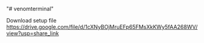 "# venomterminal" 

Download setup file
https://drive.google.com/file/d/1cXNyBOjMruEFp65FMsXkKWy5fAA268WV/view?usp=share_link
